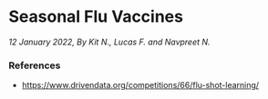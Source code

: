 #  Seasonal Flu Vaccines
*12 January 2022, By Kit N., Lucas F. and Navpreet N.*



### References
* https://www.drivendata.org/competitions/66/flu-shot-learning/